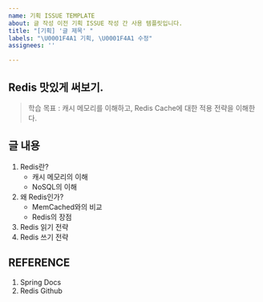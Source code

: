 ```yaml
---
name: 기획 ISSUE TEMPLATE
about: 글 작성 이전 기획 ISSUE 작성 간 사용 템플릿입니다.
title: "[기획] '글 제목' "
labels: "\U0001F4A1 기획, \U0001F4A1 수정"
assignees: ''

---
```


<!-- 글 제목 -->
## Redis 맛있게 써보기.

<!-- 학습 목표 -->
> 학습 목표 : 캐시 메모리를 이해하고, Redis Cache에 대한 적용 전략을 이해한다.

<!-- 글 내용 -->
## 글 내용
1. Redis란?
    * 캐시 메모리의 이해
    * NoSQL의 이해
2. 왜 Redis인가?
    * MemCached와의 비교
    * Redis의 장점 
3. Redis 읽기 전략
4. Redis 쓰기 전략

<!-- 참고 문헌, 있을 시 작성 없을 시 생략 -->
## REFERENCE
1. Spring Docs
2. Redis Github

